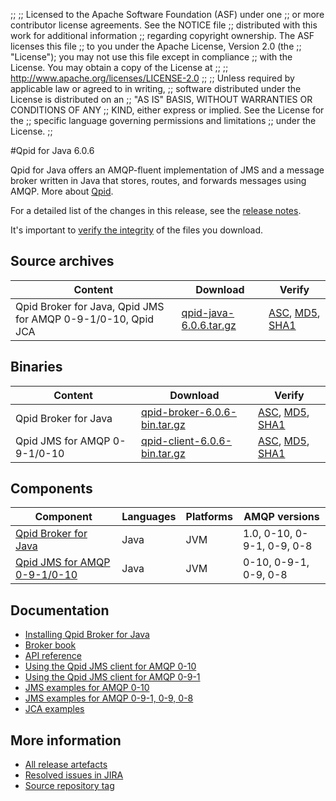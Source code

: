 ;;
;; Licensed to the Apache Software Foundation (ASF) under one
;; or more contributor license agreements.  See the NOTICE file
;; distributed with this work for additional information
;; regarding copyright ownership.  The ASF licenses this file
;; to you under the Apache License, Version 2.0 (the
;; "License"); you may not use this file except in compliance
;; with the License.  You may obtain a copy of the License at
;; 
;;   http://www.apache.org/licenses/LICENSE-2.0
;; 
;; Unless required by applicable law or agreed to in writing,
;; software distributed under the License is distributed on an
;; "AS IS" BASIS, WITHOUT WARRANTIES OR CONDITIONS OF ANY
;; KIND, either express or implied.  See the License for the
;; specific language governing permissions and limitations
;; under the License.
;;

#Qpid for Java 6.0.6

Qpid for Java offers an AMQP-fluent implementation of JMS and a message
broker written in Java that stores, routes, and forwards messages
using AMQP.  More about [Qpid]({{site_url}}/index.html).

For a detailed list of the changes in this release, see the [release
notes](release-notes.html).

It's important to [verify the
integrity]({{site_url}}/download.html#verify-what-you-download) of the
files you download.

## Source archives

| Content | Download | Verify |
|---------|----------|--------|
| Qpid Broker for Java, Qpid JMS for AMQP 0-9-1/0-10, Qpid JCA | [qpid-java-6.0.6.tar.gz](http://archive.apache.org/dist/qpid/java/6.0.6/qpid-java-6.0.6.tar.gz) | [ASC](https://archive.apache.org/dist/qpid/java/6.0.6/qpid-java-6.0.6.tar.gz.asc), [MD5](https://archive.apache.org/dist/qpid/java/6.0.6/qpid-java-6.0.6.tar.gz.md5), [SHA1](https://archive.apache.org/dist/qpid/java/6.0.6/qpid-java-6.0.6.tar.gz.sha1) |

## Binaries

| Content | Download | Verify |
|---------|----------|--------|
| Qpid Broker for Java | [qpid-broker-6.0.6-bin.tar.gz](http://archive.apache.org/dist/qpid/java/6.0.6/binaries/qpid-broker-6.0.6-bin.tar.gz) | [ASC](https://archive.apache.org/dist/qpid/java/6.0.6/binaries/qpid-broker-6.0.6-bin.tar.gz.asc), [MD5](https://archive.apache.org/dist/qpid/java/6.0.6/binaries/qpid-broker-6.0.6-bin.tar.gz.md5), [SHA1](https://archive.apache.org/dist/qpid/java/6.0.6/binaries/qpid-broker-6.0.6-bin.tar.gz.sha1) |
| Qpid JMS for AMQP 0-9-1/0-10 | [qpid-client-6.0.6-bin.tar.gz](http://archive.apache.org/dist/qpid/java/6.0.6/binaries/qpid-client-6.0.6-bin.tar.gz) | [ASC](https://archive.apache.org/dist/qpid/java/6.0.6/binaries/qpid-client-6.0.6-bin.tar.gz.asc), [MD5](https://archive.apache.org/dist/qpid/java/6.0.6/binaries/qpid-client-6.0.6-bin.tar.gz.md5), [SHA1](https://archive.apache.org/dist/qpid/java/6.0.6/binaries/qpid-client-6.0.6-bin.tar.gz.sha1) |

## Components

| Component | Languages | Platforms | AMQP versions |
|-----------|-----------|-----------|---------------|
| [Qpid Broker for Java]({{site_url}}/components/java-broker/index.html) | Java | JVM | 1.0, 0-10, 0-9-1, 0-9, 0-8 |
| [Qpid JMS for AMQP 0-9-1/0-10]({{site_url}}/components/jms/amqp-0-x.html) | Java | JVM | 0-10, 0-9-1, 0-9, 0-8 |

## Documentation


<div class="two-column" markdown="1">

 - [Installing Qpid Broker for Java](java-broker/book/Java-Broker-Installation.html)
 - [Broker book](java-broker/book/index.html)
 - [API reference](http://docs.oracle.com/javaee/1.4/api/javax/jms/package-summary.html)
 - [Using the Qpid JMS client for AMQP 0-10](jms-client-0-10/book/index.html)
 - [Using the Qpid JMS client for AMQP 0-9-1](jms-client-0-8/book/index.html)
 - [JMS examples for AMQP 0-10](qpid-jms/examples/index.html)
 - [JMS examples for AMQP 0-9-1, 0-9, 0-8](jms-client-0-8/book/JMS-Client-0-8-Examples.html)
 - [JCA examples](http://svn.apache.org/repos/asf/qpid/java/trunk/jca/example/)

</div>


## More information

 - [All release artefacts](http://archive.apache.org/dist/qpid/java/6.0.6)
 - [Resolved issues in JIRA](https://issues.apache.org/jira/issues/?jql=project+%3D+QPID+AND+fixVersion+%3D+%27qpid-java-6.0.6%27+AND+resolution+%3D+%27fixed%27+ORDER+BY+priority+DESC)
 - [Source repository tag](http://svn.apache.org/repos/asf/qpid/java/tags/6.0.6)

<script type="text/javascript">
  _deferredFunctions.push(function() {
      if ("6.0.6" === "{{current_java_release}}") {
          _modifyCurrentReleaseLinks();
      }
  });
</script>